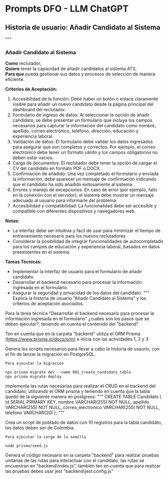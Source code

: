# Prompts DFO - LLM ChatGPT

## Historia de usuario: Añadir Candidato al Sistema

"""  
### Añadir Candidato al Sistema

**Como** reclutador,  
**Quiero** tener la capacidad de añadir candidatos al sistema ATS,  
**Para que** pueda gestionar sus datos y procesos de selección de manera eficiente.

**Criterios de Aceptación:**

1. Accesibilidad de la función: Debe haber un botón o enlace claramente visible para añadir un nuevo candidato desde la página principal del dashboard del reclutador.
2. Formulario de ingreso de datos: Al seleccionar la opción de añadir candidato, se debe presentar un formulario que incluya los campos necesarios para capturar la información del candidato como nombre, apellido, correo electrónico, teléfono, dirección, educación y experiencia laboral.
3. Validación de datos: El formulario debe validar los datos ingresados para asegurar que son completos y correctos. Por ejemplo, el correo electrónico debe tener un formato válido y los campos obligatorios no deben estar vacíos.
4. Carga de documentos: El reclutador debe tener la opción de cargar el CV del candidato en formato PDF o DOCX.
5. Confirmación de añadido: Una vez completado el formulario y enviada la información, debe aparecer un mensaje de confirmación indicando que el candidato ha sido añadido exitosamente al sistema.
6. Errores y manejo de excepciones: En caso de error (por ejemplo, fallo en la conexión con el servidor), el sistema debe mostrar un mensaje adecuado al usuario para informarle del problema.
7. Accesibilidad y compatibilidad: La funcionalidad debe ser accesible y compatible con diferentes dispositivos y navegadores web.

**Notas:**

- La interfaz debe ser intuitiva y fácil de usar para minimizar el tiempo de entrenamiento necesario para los nuevos reclutadores.
- Considerar la posibilidad de integrar funcionalidades de autocompletado para los campos de educación y experiencia laboral, basados en datos preexistentes en el sistema.

**Tareas Técnicas:**

- Implementar la interfaz de usuario para el formulario de añadir candidato.
- Desarrollar el backend necesario para procesar la información ingresada en el formulario.
- Asegurar la seguridad y privacidad de los datos del candidato.
"""  
Explica la historia de usuario "Añadir Candidato al Sistema" y los criterios de aceptación asociados.

Para la terea técnica "Desarrollar el backend necesario para procesar la información ingresada en el formulario" ¿cuáles son los pasos que se deben ejecutar?, teniendo en cuenta el contenido del "backend"

Ten en cuenta que en la carpeta "backend" utiliza el ORM Prisma (https://www.prisma.io/docs/orm) e inicia con las actividades 1, 2 y 3

Genera los scripts necesarios para llevar a cabo la historia de usaurio, con el fin de lanzar la migración en PostgreSQL.

```
Para ejecutar la migración

npx prisma migrate dev --name 001_create_candidato_table
npx prisma migrate deploy
```

implementa las rutas necesarias para realizar el CRUD en el backend del candidato, utilizando el ORM prisma y teniendo en cuenta que la tabla quedó de la siguiente manera en postgress:
"""
CREATE TABLE Candidato (
  id SERIAL PRIMARY KEY,
  nombre VARCHAR(255) NOT NULL,
  apellido VARCHAR(255) NOT NULL,
  correo_electronico VARCHAR(255) NOT NULL,
  telefono VARCHAR(20)
);
"""

Crea un script de poblado de datos con 10 registros para la tabla candidato, los datos deben ser de Colombia.

```
Para ejecutar la carga de la semilla

node prisma/seed.js
```

Genera el código necesario en la carpeta "backend" para realizar pruebas unitarias de las rutas para interactuar con el candidato, las rutas se encuentran en "backend\index.js", también ten en cuenta que para realizar las pruebas debes usar jest "backend\jest.config.js"

